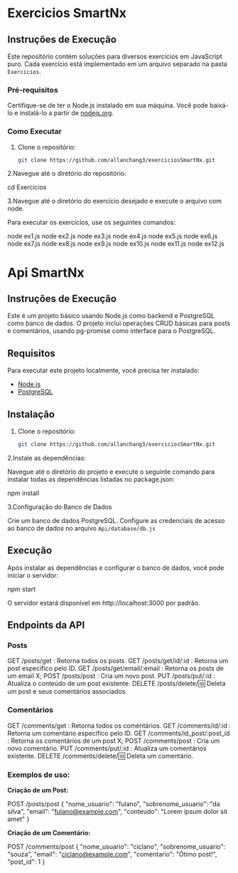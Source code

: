 # Exercicios SmartNx

## Instruções de Execução

Este repositório contém soluções para diversos exercícios em JavaScript puro. Cada exercício está implementado em um arquivo separado na pasta `Exercicios`.

### Pré-requisitos

Certifique-se de ter o Node.js instalado em sua máquina. Você pode baixá-lo e instalá-lo a partir de [nodejs.org](https://nodejs.org/).

### Como Executar

1. Clone o repositório:
   ```bash
   git clone https://github.com/allanchang3/exerciciosSmartNx.git

2.Navegue até o diretório do repositório:
   
   cd Exercicios

3.Navegue até o diretório do exercício desejado e execute o arquivo com node.

   Para executar os exercícios, use os seguintes comandos:

   node ex1.js
   node ex2.js
   node ex3.js
   node ex4.js
   node ex5.js
   node ex6.js
   node ex7.js
   node ex8.js
   node ex9.js
   node ex10.js
   node ex11.js
   node ex12.js


# Api SmartNx

## Instruções de Execução

Este é um projeto básico usando Node.js como backend e PostgreSQL como banco de dados. O projeto inclui operações CRUD básicas para posts e comentários, usando pg-promise como interface para o PostgreSQL.

## Requisitos

Para executar este projeto localmente, você precisa ter instalado:

- [Node.js](https://nodejs.org/)
- [PostgreSQL](https://www.postgresql.org/)

## Instalação

1. Clone o repositório:

   ```bash
   git clone https://github.com/allanchang3/exerciciosSmartNx.git

2.Instale as dependências:

   Navegue até o diretório do projeto e execute o seguinte comando para instalar todas as dependências listadas no package.json:

   npm install

3.Configuração do Banco de Dados

   Crie um banco de dados PostgreSQL.
   Configure as credenciais de acesso ao banco de dados no arquivo `Api/database/db.js`

## Execução

Após instalar as dependências e configurar o banco de dados, você pode iniciar o servidor:

   npm start

O servidor estará disponível em http://localhost:3000 por padrão.

## Endpoints da API

### Posts

GET /posts/get : Retorna todos os posts.
GET /posts/get/id/:id : Retorna um post específico pelo ID.
GET /posts/get/email/:email : Retorna os posts de um email X;
POST /posts/post : Cria um novo post.
PUT /posts/put/:id : Atualiza o conteúdo de um post existente.
DELETE /posts/delete/:id: Deleta um post e seus comentários associados.

### Comentários

GET /comments/get : Retorna todos os comentários.
GET /comments/id/:id : Retorna um comentário específico pelo ID.
GET /comments/id_post/:post_id : Retorna os comentários de um post X;
POST /comments/post : Cria um novo comentário.
PUT /comments/put/:id : Atualiza um comentários existente.
DELETE /comments/delete/:id: Deleta um comentário.

### Exemplos de uso:

**Criação de um Post:**

   POST /posts/post
   {
      "nome_usuario": "fulano",
      "sobrenome_usuario": "da silva",
      "email": "fulano@example.com",
      "conteudo": "Lorem ipsum dolor sit amet"
   }

**Criação de um Comentário:**

   POST /comments/post
   {
      "nome_usuario": "ciclano",
      "sobrenome_usuario": "souza",
      "email": "ciclano@example.com",
      "comentario": "Ótimo post!",
      "post_id": 1
   }


